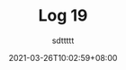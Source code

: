 ---
title: "Log 19"
date: 2021-03-26T10:02:59+08:00
description: ""
featured: "me.jpg"
languages: Chinese
tags: ["Log"]
author: sdttttt
draft: false
---
